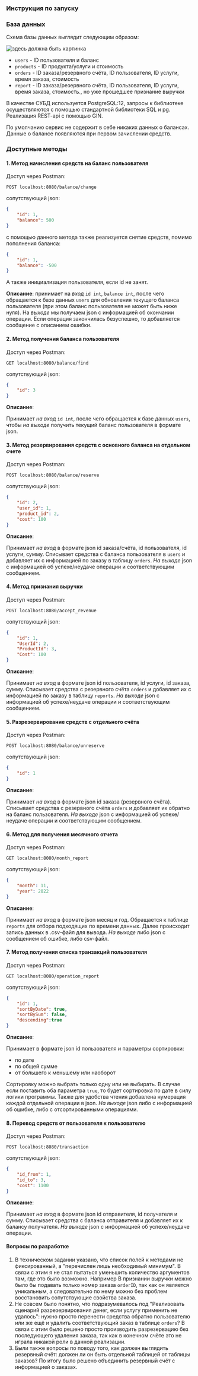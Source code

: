 ### Инструкция по запуску

### База данных

Схема базы данных выглядит следующим образом:

![здесь должна быть картинка](tables.png)

*  `users` - ID пользователя и баланс
*  `products` - ID продукта/услуги и стоимость
*  `orders` - ID заказа/резервного счёта, ID пользователя, ID услуги, время заказа, стоимость
*  `report` - ID заказа/резервного счёта, ID пользователя, ID услуги, время заказа, стоимость., но уже прошедшее признание выручки

В качестве СУБД используется PostgreSQL:12, запросы к библиотеке осуществляются с помощью стандартной библиотеки SQL и pg. Реализация REST-api с помощью GIN.

По умолчанию сервис не содержит в себе никаких данных о балансах. Данные о балансе появляются при первом зачислении средств.

### Доступные методы

#### 1. Метод начисления средств на баланс пользователя

Доступ через Postman:

```
POST localhost:8080/balance/change
```

сопутствующий json:

```json
{
    "id": 1,
    "balance": 500
}
```

с помощью данного метода также реализуется снятие средств, помимо пополнения баланса:

```json
{
    "id": 1,
    "balance": -500
}
```

А также инициализация пользователя, если id не занят.

**Описание**: принимает на *вход* `id int`, `balance int`, после чего обращается к базе данных `users` для обновления текущего баланса пользователя (при этом баланс пользователя не может быть ниже нуля). На *выходе* мы получаем json с информацией об окончании операции. Если операция закончилась безуспешно, то добавляется сообщение с описанием ошибки.

#### 2. Метод получения баланса пользователя 

Доступ через Postman:

```
GET localhost:8080/balance/find
```

сопутствующий json:

```json
{
    "id": 3
}
```

**Описание**: 

Принимает *на вход* `id int`, после чего обращается к базе данных `users`, чтобы *на выходе* получить текущий баланс пользователя в формате json.

#### 3. Метод резервирования средств с основного баланса на отдельном счете

Доступ через Postman:

```
POST localhost:8080/balance/reserve
```

сопутствующий json:

```json
{
    "id": 2,
    "user_id": 1,
    "product_id": 2,
    "cost": 100
}
```

**Описание**: 

Принимает *на вход* в формате json id заказа/счёта, id пользователя, id услуги, сумму. Списывает средства с баланса пользователя в `users` и добавляет их с информацией по заказу в таблицу `orders`. *На выходе* json с информацией об успехе/неудаче операции и соответствующим сообщением.

#### 4. Метод признания выручки

Доступ через Postman:

```
POST localhost:8080/accept_revenue
```

сопутствующий json:

```json
{
    "id": 1,
    "UserId": 2,
    "ProductId": 3,
    "Cost": 100
}
```

**Описание**: 

Принимает *на вход* в формате json id пользователя, id услуги, id заказа, сумму. Списывает средства с резервного счёта `orders` и добавляет их с информацией по заказу в таблицу `reports`. *На выходе* json с информацией об успехе/неудаче операции и соответствующим сообщением.

#### 5. Разрезервирование средств с отдельного счёта

Доступ через Postman:

```
POST localhost:8080/balance/unreserve
```

сопутствующий json:

```json
{
    "id": 1
}
```

**Описание**: 

Принимает *на вход* в формате json id заказа (резервного счёта). Списывает средства с резервного счёта `orders` и добавляет их обратно на баланс пользователя. *На выходе* json с информацией об успехе/неудаче операции и соответствующим сообщением.

#### 6. Метод для получения месячного отчета

Доступ через Postman:

```
GET localhost:8080/month_report
```

сопутствующий json:

```json
{
    "month": 11,
    "year": 2022
}
```

**Описание**: 

Принимает *на вход* в формате json месяц и год. Обращается к таблице `reports` для отбора подходящих по времени данных. Далее происходит запись данных в .csv-файл для вывода. *На выходе* либо json с сообщением об ошибке, либо csv-файл.

#### 7. Метод получения списка транзакций пользователя

Доступ через Postman:

```
GET localhost:8080/operation_report
```

сопутствующий json:

```json
{
    "id": 1,
    "sortByDate": true,
    "sortBySum": false,
    "descending":true 
}
```

**Описание**: 

Принимает в формате json id пользователя и параметры сортировки:

* по дате
* по общей сумме
* от большего к меньшему или наоборот

Сортировку можно выбрать только одну или не выбирать. В случае если поставить оба параметра `true`, то будет сортировка по дате в силу логики программы. Также для удобства чтения добавлена нумерация каждой отдельной операции в json. *На выходе* json либо с информацией об ошибке, либо с отсортированными операциями.

#### 8. Перевод средств от пользователя к пользователю

Доступ через Postman:

```
POST localhost:8080/transaction
```

сопутствующий json:

```json
{
    "id_from": 1,
    "id_to": 3,
    "cost": 1100
}
```

**Описание**: 

Принимает *на вход* в формате json id отправителя, id получателя и сумму. Списывает средства с баланса отправителя и добавляет их к балансу получателя. *На выходе* json с информацией об успехе/неудаче операции.

#### Вопросы по разработке

1. В техническом задании указано, что список полей к методами не фиксированный, а "перечислен лишь необходимый минимум". В связи с этим я не стал пытаться уменьшить количество аргументов там, где это было возможно. Например В признании выручки можно было бы подавать только номер заказа `orderID`, так как он является уникальным, а следовательно по нему можно без проблем восстановить сопутствующие свойства заказа.
2. Не совсем было понятно, что подразумевалось под "Реализовать сценарий разрезервирования денег, если услугу применить не удалось": нужно просто перенести средства обратно пользователю или же ещё и удалить соответствующий заказ в таблице `orders`? В связи с этим было решено просто производить разрезервацию без последующего удаления заказа, так как в конечном счёте это не играла никакой роли в данной реализации.
3. Были также вопросы по поводу того, как должен выглядить резервный счёт: должен ли он быть отдельной таблицей от таблицы заказов? По итогу было решено объединить резервный счёт с информацией о заказах.